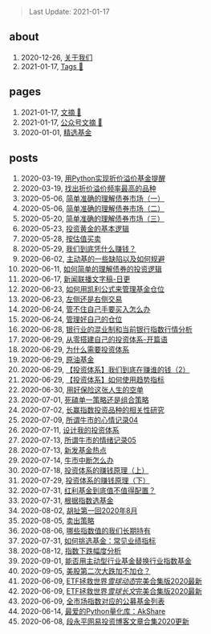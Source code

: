 > Last Update: 2021-01-17

## about
1. 2020-12-26, [关于我们 ](me.md)
1. 2021-01-17, [Tags :sparkling_heart:](tags.md)
## pages
1. 2021-01-17, [文摘 :sparkling_heart:](bookmarks.md)
1. 2021-01-17, [公众号文摘 :sparkling_heart:](_weixin/index.md)
1. 2020-01-01, [精选基金 ](精选基金.md)
## posts
1. 2020-03-19, [用Python实现折价溢价基金提醒 ](2020-03-19-使用Python实现自动提醒折溢价基金.md)
1. 2020-03-19, [找出折价溢价频率最高的品种 ](2020-03-19寻找过去100天折溢价频繁的基金.md)
1. 2020-05-06, [简单准确的理解债券市场（一） ](2020-05-06-简单准确的理解债券市场（一）.md)
1. 2020-05-06, [简单准确的理解债券市场（二） ](2020-05-06-简单准确的理解债券市场（二）.md)
1. 2020-05-20, [简单准确的理解债券市场（三） ](2020-05-20-简单准确的理解债券市场（三）.md)
1. 2020-05-23, [投资黄金的基本逻辑 ](2020-05-23-九年前买的黄金要解套了.md)
1. 2020-05-28, [按估值买卖 ](2020-05-28-按估值买卖的逻辑依据.md)
1. 2020-05-29, [我们到底凭什么赚钱？ ](2020-05-29-你凭什么能赚钱.md)
1. 2020-06-02, [主动基的一些缺陷以及如何规避 ](2020-06-02-有人说主动基金的坏话我补充几句.md)
1. 2020-06-11, [如何简单的理解债券的投资逻辑 ](2020-06-11-如何简单的理解债券投资逻辑.md)
1. 2020-06-17, [新闻联播文字稿-日更 ]("/xwlb/")
1. 2020-06-23, [如何用凯利公式来管理基金仓位 ](2020-06-23-使用凯利公式管理仓位.md)
1. 2020-06-23, [左侧还是右侧交易 ](2020-06-23-左侧还是右侧交易.md)
1. 2020-06-24, [管不住自己手要买入怎么办 ](2020-06-24-管不住自己手要买入怎么办.md)
1. 2020-06-24, [管理好自己的仓位 ](2020-06-24-管理好自己的仓位.md)
1. 2020-06-28, [银行业的混业制和当前银行指数行情分析 ](2020-06-28-银行业的混业制.md)
1. 2020-06-29, [从零搭建自己的投资体系-开篇语 ](2020-06-29-00投资体系开篇.md)
1. 2020-06-29, [为什么需要投资体系 ](2020-06-29-01为什么需要投资体系.md)
1. 2020-06-29, [原油基金 ](2020-06-29-03细品下原油类基金.md)
1. 2020-06-29, [【投资体系】我们到底在赚谁的钱（2） ](2020-06-29-我们到底在赚谁的钱.md)
1. 2020-06-29, [【投资体系】如何使用趋势指标 ](2020-06-29-趋势债券和指标.md)
1. 2020-06-30, [用好保险这张人生的空单 ](2020-06-30-避免意外漏水-保险.md)
1. 2020-07-01, [死磕单一策略还是组合策略 ](2020-07-01-单一策略还是组合策略.md)
1. 2020-07-02, [长赢指数投资品种的相关性研究 ](2020-07-02-长赢指数投资品种的相关性研究.md)
1. 2020-07-09, [所谓牛市的心情记录04 ](2020-07-09-所谓牛市的心情记录04.md)
1. 2020-07-11, [设计我的投资体系 ](2020-07-11-如何设计投资体系.md)
1. 2020-07-13, [所谓牛市的情绪记录05 ](2020-07-13-所谓牛市的情绪记录05.md)
1. 2020-07-13, [新发基金热点 ](2020-07-13-热点趋势之新发基金.md)
1. 2020-07-14, [牛市中断怎么办 ](2020-07-14-所谓牛市的情绪记录06_如果牛市中断.md)
1. 2020-07-18, [投资体系的赚钱原理（上） ](2020-07-18-投资体系的赚钱原理（上）.md)
1. 2020-07-29, [投资体系的赚钱原理（下） ](2020-07-19-投资体系的赚钱原理（下）.md)
1. 2020-07-31, [红利基金到底值不值得配置？ ](2020-07-31-为何选择红利基金.md)
1. 2020-07-31, [根据指数选基金 ](2020-07-31-根据指数选基金.md)
1. 2020-08-02, [胡扯第一回2020年8月 ](2020-08-02-胡扯第一回2020年8月.md)
1. 2020-08-05, [卖出策略 ](2020-08-05-卖出策略.md)
1. 2020-08-06, [哪些指数值的我们长期持有 ](2020-08-06-哪些指数值的我们长期持有.md)
1. 2020-07-31, [如何挑选基金：常见业绩指标 ](2020-08-10-如何分析同类基金.md)
1. 2020-08-12, [指数下跌幅度分析 ](2020-08-12-指数下跌幅度分析.md)
1. 2020-09-01, [能否用主动型行业基金替换行业指数基金 ](2020-08-30-能否用主动型行业基金替换行业指数基金.md)
1. 2020-09-05, [美股第二次大跌加不加仓？ ](2020-09-05-写在美股第二次大跌时.md)
1. 2020-06-09, [ETF拯救世界*雪球动态*完美合集版2020最新 ](ETF拯救世界雪球动态合集2020最新.md)
1. 2020-06-09, [ETF拯救世界*雪球长文*完美合集版2020最新 ](ETF拯救世界雪球长文完美合集版2020最新.md)
1. 2020-06-09, [全市场指数对应的公募基金列表 ](全市场指数对应的公募基金列表.md)
1. 2020-06-14, [最爱的Python量化库：AkShare ](最爱的量化Python库：AkShare.md)
1. 2020-06-08, [段永平网易投资博客文章合集2020更新 ](段永平网易博客合集.md)